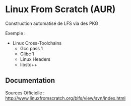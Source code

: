 # Linux From Scratch (AUR)

Construction automatisé de LFS via des PKG

Exemple :

  - Linux Cross-Toolchains
    - Gcc pass 1
    - Glibc 1
    - Linux Headers
    - libstc++

## Documentation

Sources Officielle : http://www.linuxfromscratch.org/blfs/view/svn/index.html
